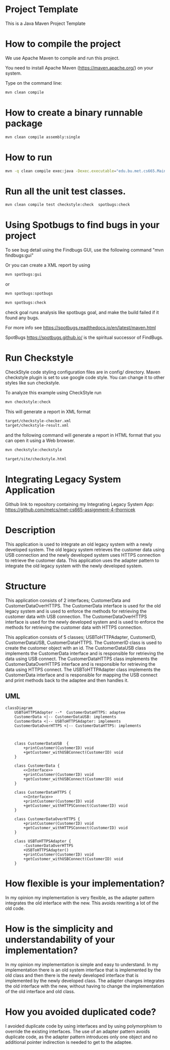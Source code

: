 # Project Template

This is a Java Maven Project Template


# How to compile the project

We use Apache Maven to compile and run this project. 

You need to install Apache Maven (https://maven.apache.org/)  on your system. 

Type on the command line: 

```bash
mvn clean compile
```

# How to create a binary runnable package 


```bash
mvn clean compile assembly:single
```


# How to run

```bash
mvn -q clean compile exec:java -Dexec.executable="edu.bu.met.cs665.Main" -Dlog4j.configuration="file:log4j.properties"
```

# Run all the unit test classes.


```bash
mvn clean compile test checkstyle:check  spotbugs:check
```

# Using Spotbugs to find bugs in your project 

To see bug detail using the Findbugs GUI, use the following command "mvn findbugs:gui"

Or you can create a XML report by using  


```bash
mvn spotbugs:gui 
```

or 


```bash
mvn spotbugs:spotbugs
```


```bash
mvn spotbugs:check 
```

check goal runs analysis like spotbugs goal, and make the build failed if it found any bugs. 


For more info see 
https://spotbugs.readthedocs.io/en/latest/maven.html


SpotBugs https://spotbugs.github.io/ is the spiritual successor of FindBugs.


# Run Checkstyle 

CheckStyle code styling configuration files are in config/ directory. Maven checkstyle plugin is set to use google code style. 
You can change it to other styles like sun checkstyle. 

To analyze this example using CheckStyle run 

```bash
mvn checkstyle:check
```

This will generate a report in XML format


```bash
target/checkstyle-checker.xml
target/checkstyle-result.xml
```

and the following command will generate a report in HTML format that you can open it using a Web browser. 

```bash
mvn checkstyle:checkstyle
```

```bash
target/site/checkstyle.html
```

# Integrating Legacy System Application

Github link to repository containing my Integrating Legacy System App: https://github.com/metcs/met-cs665-assignment-4-thornicek

# Description

This application is used to integrate an old legacy system with a newly developed system. The old legacy system retrieves the customer data using USB connection
and the newly developed system uses HTTPS connection to retrieve the customer data. This application uses the adapter pattern to integrate the old legacy system 
with the newly developed system.

# Structure 

This application consists of 2 interfaces; CustomerData and CustomerDataOverHTTPS. The CustomerData interface is used for the old legacy system and is used to enforce the methods for retrieving the customer data with USB connection. The CustomerDataOverHTTPS interface is used for the newly developed system and is used to enforce the methods for retrieving the customer data with HTTPS connection.

This application consists of 5 classes; USBToHTTPAdapter, CustomerID, CustomerDataUSB, CustomerDataHTTPS. The CustomerID class is used to create the customer object with 
an id. The CustomerDataUSB class implements the CustomerData interface and is responsible for retrieving the data using USB connect. The CustomerDataHTTPS class implements 
the CustomerDataOverHTTPS interface and is responsible for retrieving the data using HTTPS connect. The USBToHTTPAdapter class implements the CustomerData interface and is
responsible for mapping the USB connect and print methods back to the adaptee and then handles it. 


## UML
```mermaid
classDiagram
    USBToHTTPSAdapter --*  CustomerDataHTTPS: adaptee
    CustomerData <|-- CustomerDataUSB: implements
    CustomerData <|-- USBToHTTPSAdapter: implements
    CustomerDataOverHTTPS <|-- CustomerDataHTTPS: implements
    


    class CustomerDataUSB  {
        +printCustomer(CustomerID) void
        +getCustomer_withUSBConnect(CustomerID) void
    }

    class CustomerData {
        <<Interface>>
        +printCustomer(CustomerID) void
        +getCustomer_withUSBConnect(CustomerID) void
    }
    
    class CustomerDataHTTPS {
        <<Interface>>
        +printCustomer(CustomerID) void
        +getCustomer_withHTTPSConnect(CustomerID) void
    }

    class CustomerDataOverHTTPS {
        +printCustomer(CustomerID) void
        +getCustomer_withHTTPSConnect(CustomerID) void
    }

    class USBToHTTPSAdapter {
        -CustomerDataOverHTTPS
        +USBToHTTPSAdapter() 
        +printCustomer(CustomerID) void
        +getCustomer_withUSBConnect(CustomerID) void
    }
```
# How flexible is your implementation?

In my opinion my implementation is very flexible, as the adapter pattern integrates the old interface with the new. This avoids rewriting a lot of the old code.


# How is the simplicity and understandability of your implementation?

In my opinion my implementation is simple and easy to understand. In my implementation there is an old system interface that is implemented by the old class and then there is
the newly developed interface that is implemented by the newly developed class. The adapter changes integrates the old interface with the new, without having to change the implementation of the old interface and old class.


# How you avoided duplicated code?

I avoided duplicate code by using interfaces and by using polymorphism to override the  existing interfaces. The use of an adapter pattern avoids duplicate code, as the adapter pattern introduces only one object and no additional pointer indirection is needed to get to the adaptee. 




